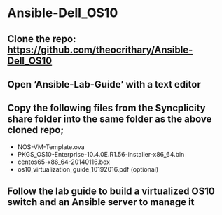 # Ansible-Dell_OS10
## Clone the repo: https://github.com/theocrithary/Ansible-Dell_OS10
## Open ‘Ansible-Lab-Guide’ with a text editor
## Copy the following files from the Syncplicity share folder into the same folder as the above cloned repo;
- NOS-VM-Template.ova
- PKGS_OS10-Enterprise-10.4.0E.R1.56-installer-x86_64.bin
- centos65-x86_64-20140116.box
- os10_virtualization_guide_10192016.pdf (optional)
## Follow the lab guide to build a virtualized OS10 switch and an Ansible server to manage it
